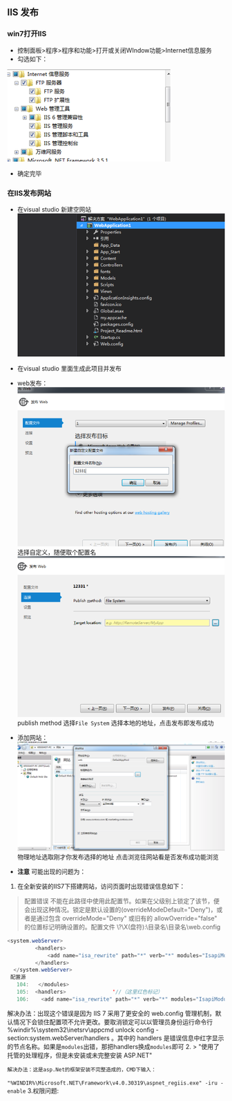 ## IIS 发布
### win7打开IIS
 - 控制面板>程序>程序和功能>打开或关闭WIndow功能>Internet信息服务
 - 勾选如下：
 
 ![](/assets/微信图片_20170809151824.png)
 - 确定完毕
 
### 在IIS发布网站
  - 在visual studio 新建空网站
  ![](/assets/微信图片_20170809152310.png)
  - 在visual studio 里面生成此项目并发布
  - web发布：
   ![](/assets/微信图片_20170809152538.png)
   选择自定义，随便取个配置名
   ![](/assets/微信图片_20170809152634.png)
   publish method 选择`File System`
   选择本地的地址，点击发布即发布成功
   
  - 添加网站：
  ![](/assets/微信图片_20170809155430.png)
  物理地址选取刚才你发布选择的地址
  点击浏览往网站看是否发布成功能浏览
  
  - **注意**
   可能出现的问题为：
   
   1. 在全新安装的IIS7下搭建网站，访问页面时出现错误信息如下：
   > 配置错误 不能在此路径中使用此配置节。如果在父级别上锁定了该节，便会出现这种情况。锁定是默认设置的(overrideModeDefault="Deny")，或者是通过包含 overrideMode="Deny" 或旧有的 allowOverride="false" 的位置标记明确设置的。配置文件 \\?\X(盘符):\目录名\目录名\web.config
```java
<system.webServer>
         <handlers>
             <add name="isa_rewrite" path="*" verb="*" modules="IsapiModule" scriptProcessor="C:\Windows\Microsoft.NET\Framework\v2.0.50727\aspnet_isapi.dll" resourceType="Unspecified" requireAccess="None" preCondition="classicMode,runtimeVersionv2.0,bitness32" />
         </handlers>
  </system.webServer>
 配置源
   104:   </modules>
   105:  <handlers>               '//（这里红色标记）
   106:    <add name="isa_rewrite" path="*" verb="*" modules="IsapiModule" scriptProcessor="C:\Windows\Microsoft.NET\Framework\v2.0.50727\aspnet_isapi.dll" resourceType="Unspecified" requireAccess="None" preCondition="classicMode,runtimeVersionv2.0,bitness32" /> 
   ```
   
   解决办法：出现这个错误是因为 IIS 7 采用了更安全的 web.config 管理机制，默认情况下会锁住配置项不允许更改。要取消锁定可以以管理员身份运行命令行 %windir%\system32\inetsrv\appcmd unlock config -section:system.webServer/handlers 。其中的 handlers 是错误信息中红字显示的节点名称。如果是`modules`出错，那把handlers换成`modules`即可
   2. 
    > "使用了托管的处理程序，但是未安装或未完整安装 ASP.NET"
    
    解决办法：这是asp.Net的框架安装不完整造成的，CMD下输入：
`"%WINDIR%\Microsoft.NET\Framework\v4.0.30319\aspnet_regiis.exe" -iru -enable`
   3.权限问题:
    
   